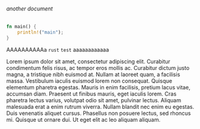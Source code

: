 ###### another document

```rust
fn main() {
    println!("main");
}
```

AAAAAAAAAAa `rust` `test` aaaaaaaaaaaa

Lorem ipsum dolor sit amet, consectetur adipiscing elit. Curabitur condimentum felis risus, ac tempor eros mollis ac. Curabitur dictum justo magna, a tristique nibh euismod at. Nullam at laoreet quam, a facilisis massa. Vestibulum iaculis euismod lorem non consequat. Quisque elementum pharetra egestas. Mauris in enim facilisis, pretium lacus vitae, accumsan diam. Praesent ut finibus mauris, eget iaculis lorem. Cras pharetra lectus varius, volutpat odio sit amet, pulvinar lectus. Aliquam malesuada erat a enim rutrum viverra. Nullam blandit nec enim eu egestas. Duis venenatis aliquet cursus. Phasellus non posuere lectus, sed rhoncus mi. Quisque ut ornare dui. Ut eget elit ac leo aliquam aliquam.